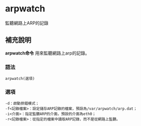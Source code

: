 arpwatch
===

監聽網路上ARP的記錄

## 補充說明

**arpwatch命令** 用來監聽網路上arp的記錄。

### 語法

```
arpwatch(選項)
```

### 選項

```
-d：啟動排錯模式；
-f<記錄檔案>：設定儲存ARP記錄的檔案，預設為/var/arpwatch/arp.dat；
-i<介面>：指定監聽ARP的介面，預設的介面為eth0；
-r<記錄檔案>：從指定的檔案中讀取ARP記錄，而不是從網路上監聽。
```


<!-- Linux命令列搜尋引擎：https://jaywcjlove.github.io/linux-command/ -->
